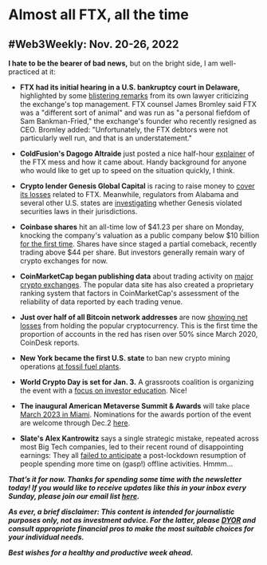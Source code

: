 # Almost all FTX, all the time
## #Web3Weekly: Nov. 20-26, 2022

<!--

![]()
*Photo by TKTK via Unsplash*

-->

**I hate to be the bearer of bad news,** but on the bright side, I am well-practiced at it:

- **FTX had its initial hearing in a U.S. bankruptcy court in Delaware,** highlighted by some [blistering remarks](https://www.cnbc.com/2022/11/22/ftx-lawyer-says-in-first-bankruptcy-hearing-this-is-different-animal.html) from its own lawyer criticizing the exchange's top management. FTX counsel James Bromley said FTX was a "different sort of animal" and was run as "a personal fiefdom of Sam Bankman-Fried," the exchange's founder who recently resigned as CEO. Bromley added: "Unfortunately, the FTX debtors were not particularly well run, and that is an understatement."

- **ColdFusion's Dagogo Altraide** just posted a nice half-hour [explainer](https://www.youtube.com/watch?v=20BEJouWBgY) of the FTX mess and how it came about. Handy background for anyone who would like to get up to speed on the situation quickly, I think.

- **Crypto lender Genesis Global Capital** is racing to raise money to [cover its losses](https://www.thestreet.com/crypto/news/crypto-lender-genesis-under-regulatory-probe-in-multiple-u-s-states) related to FTX. Meanwhile, regulators from Alabama and several other U.S. states are [investigating](https://www.barrons.com/articles/crypto-lender-genesis-probe-regulators-51669391920) whether Genesis violated securities laws in their jurisdictions.

- **Coinbase shares** hit an all-time low of $41.23 per share on Monday, knocking the company's valuation as a public company below $10 billion [for the first time](https://www.msn.com/en-us/money/markets/coinbase-worth-less-than-2410-billion-for-the-first-time-as-e2-80-98crypto-winter-e2-80-99-continues-to-set-in/ar-AA14nHrv). Shares have since staged a partial comeback, recently trading above $44 per share. But investors generally remain wary of crypto exchanges for now.

- **CoinMarketCap began publishing data** about trading activity on [major crypto exchanges](https://coinmarketcap.com/rankings/exchanges/). The popular data site has also created a proprietary ranking system that factors in CoinMarketCap's assessment of the reliability of data reported by each trading venue.

- **Just over half of all Bitcoin network addresses** are now [showing net losses](https://www.coindesk.com/markets/2022/11/21/more-than-50-of-bitcoin-addresses-are-now-in-loss/) from holding the popular cryptocurrency. This is the first time the proportion of accounts in the red has risen over 50% since March 2020, CoinDesk reports.

- **New York became the first U.S. state** to ban new crypto mining operations [at fossil fuel plants](https://www.nytimes.com/2022/11/22/nyregion/crypto-mining-ban-hochul.html).

- **World Crypto Day is set for Jan. 3.** A grassroots coalition is organizing the event with a [focus on investor education](https://www.worldcrypto.day/). Nice!

- **The inaugural American Metaverse Summit & Awards** will take place [March 2023 in Miami](https://www.americanmetaverseawards.com/). Nominations for the awards portion of the event are welcome through Dec.2 [here](https://www.americanmetaverseawards.com/nominations.html).

- **Slate's Alex Kantrowitz** says a single strategic mistake, repeated across most Big Tech companies, led to their recent round of disappointing earnings: They all [failed to anticipate](https://slate.com/technology/2022/11/meta-amazon-shopify-tech-layoffs-pandemic.html) a post-lockdown resumption of people spending more time on (gasp!) offline activities. Hmmm...

_**That’s it for now. Thanks for spending some time with the newsletter today! If you would like to receive updates like this in your inbox every Sunday, please join our email list [here](https://w3w.news).**_ <!-- Be sure to delete that last line for copy going out to existing email subscribers, of course. -->

_**As ever, a brief disclaimer: This content is intended for journalistic purposes only, not as investment advice. For the latter, please [DYOR](https://www.google.com/search?q=DYOR&sxsrf=ALiCzsbQdCxZ0zVRVuYN5L2c-89lO7I5cw%3A1663013827193&source=hp&ei=w5MfY5f5BrylptQPrba9uAo&iflsig=AJiK0e8AAAAAYx-h08-1Cfk2JUZBncAoNuCZfyyt_eDY&ved=0ahUKEwjX5q-jiZD6AhW8kokEHS1bD6cQ4dUDCAk&uact=5&oq=DYOR&gs_lcp=Cgdnd3Mtd2l6EAMyCAgAEIAEELEDMgsIABCABBCxAxCLAzIICAAQgAQQiwMyCAgAEIAEEIsDMggIABCABBCLAzIICAAQgAQQiwMyCggAEIAEEAoQiwMyBQgAEIAEMgUIABCABDIFCAAQgAQ6BAgjECc6CAguELEDEIMBOhEILhCABBCxAxCDARDHARDRAzoLCAAQgAQQsQMQgwE6CAgAELEDEIMBOgsILhCABBCxAxCDAToECAAQA1AAWLEEYJkGaABwAHgBgAHaAYgB2wOSAQUyLjEuMZgBAKABAbgBAQ&sclient=gws-wiz) and consult appropriate financial pros to make the most suitable choices for your individual needs.**_

_**Best wishes for a healthy and productive week ahead.**_  
